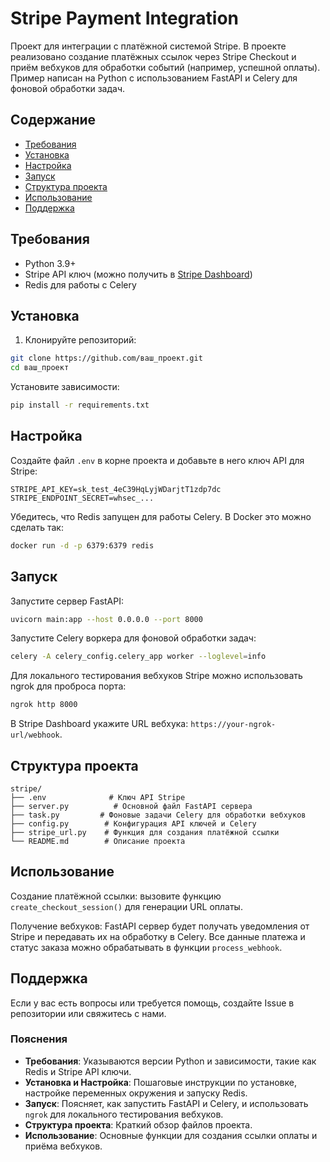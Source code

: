

# Stripe Payment Integration

Проект для интеграции с платёжной системой Stripe. В проекте реализовано создание платёжных ссылок через Stripe Checkout и приём вебхуков для обработки событий (например, успешной оплаты). Пример написан на Python с использованием FastAPI и Celery для фоновой обработки задач.

## Содержание

* [Требования](#требования)
* [Установка](#установка)
* [Настройка](#настройка)
* [Запуск](#запуск)
* [Структура проекта](#структура-проекта)
* [Использование](#использование)
* [Поддержка](#поддержка)

## Требования

* Python 3.9+
* Stripe API ключ (можно получить в [Stripe Dashboard](https://dashboard.stripe.com/))
* Redis для работы с Celery

## Установка

1. Клонируйте репозиторий:
```bash
git clone https://github.com/ваш_проект.git
cd ваш_проект
```
Установите зависимости:
```bash
pip install -r requirements.txt
```

## Настройка

Создайте файл `.env` в корне проекта и добавьте в него ключ API для Stripe:
```env
STRIPE_API_KEY=sk_test_4eC39HqLyjWDarjtT1zdp7dc
STRIPE_ENDPOINT_SECRET=whsec_...
```
Убедитесь, что Redis запущен для работы Celery. В Docker это можно сделать так:
```bash
docker run -d -p 6379:6379 redis
```

## Запуск

Запустите сервер FastAPI:
```bash
uvicorn main:app --host 0.0.0.0 --port 8000
```
Запустите Celery воркера для фоновой обработки задач:
```bash
celery -A celery_config.celery_app worker --loglevel=info
```
Для локального тестирования вебхуков Stripe можно использовать ngrok для проброса порта:
```bash
ngrok http 8000
```
В Stripe Dashboard укажите URL вебхука: `https://your-ngrok-url/webhook`.

## Структура проекта

```
stripe/
├── .env              # Ключ API Stripe
├── server.py          # Основной файл FastAPI сервера
├── task.py         # Фоновые задачи Celery для обработки вебхуков
├── config.py        # Конфигурация API ключей и Celery
├── stripe_url.py    # Функция для создания платёжной ссылки
└── README.md        # Описание проекта
```

## Использование

Создание платёжной ссылки: вызовите функцию `create_checkout_session()` для генерации URL оплаты.

Получение вебхуков: FastAPI сервер будет получать уведомления от Stripe и передавать их на обработку в Celery. Все данные платежа и статус заказа можно обрабатывать в функции `process_webhook`.

## Поддержка

Если у вас есть вопросы или требуется помощь, создайте Issue в репозитории или свяжитесь с нами.

### Пояснения

* **Требования**: Указываются версии Python и зависимости, такие как Redis и Stripe API ключи.
* **Установка и Настройка**: Пошаговые инструкции по установке, настройке переменных окружения и запуску Redis.
* **Запуск**: Поясняет, как запустить FastAPI и Celery, и использовать `ngrok` для локального тестирования вебхуков.
* **Структура проекта**: Краткий обзор файлов проекта.
* **Использование**: Основные функции для создания ссылки оплаты и приёма вебхуков.